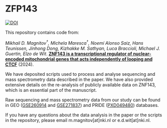 # ZFP143

[![DOI](https://zenodo.org/badge/DOI/10.5281/zenodo.14168879.svg)](https://doi.org/10.5281/zenodo.14168879)

This repository contains code from:

*Mikhail D. Magnitov<sup>†</sup>, Michela Maresca<sup>†</sup>, Noemí Alonso Saiz, Hans Teunissen, Jinhong Dong, Kizhakke M. Sathyan, Luca Braccioli, Michael J. Guertin, Elzo de Wit*. **[ZNF143 is a transcriptional regulator of nuclear-encoded mitochondrial genes that acts independently of looping and CTCF](https://doi.org/10.1016/j.molcel.2024.11.031)** (2024).

We have deposited scripts used to process and analyse sequencing and mass spectrometry data described in the paper. We have also provided extensive details on the re-analysis of publicly available data on ZNF143, which is an essential part of the manuscript.

Raw sequencing and mass spectrometry data from our study can be found in GEO ([GSE260914](https://www.ncbi.nlm.nih.gov/geo/query/acc.cgi?acc=GSE260914) and [GSE271837](https://www.ncbi.nlm.nih.gov/geo/query/acc.cgi?acc=GSE271837)) and PRIDE ([PXD049480](https://www.ebi.ac.uk/pride/archive/projects/PXD049480)) databases.

If you have any questions about the data analysis in the paper or the scripts in the repository, please email m.magnitov[at]nki.nl or e.d.wit[at]nki.nl.
